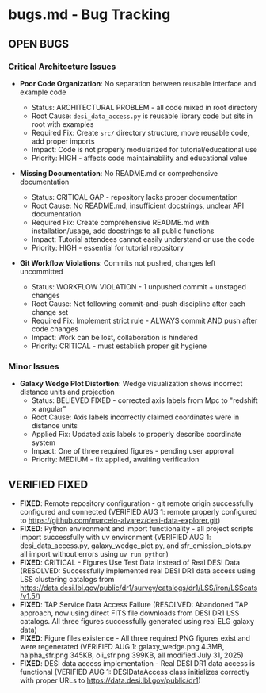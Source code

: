 # bugs.md - Bug Tracking

## OPEN BUGS

### Critical Architecture Issues
- **Poor Code Organization**: No separation between reusable interface and example code
  - Status: ARCHITECTURAL PROBLEM - all code mixed in root directory
  - Root Cause: `desi_data_access.py` is reusable library code but sits in root with examples
  - Required Fix: Create `src/` directory structure, move reusable code, add proper imports
  - Impact: Code is not properly modularized for tutorial/educational use
  - Priority: HIGH - affects code maintainability and educational value

- **Missing Documentation**: No README.md or comprehensive documentation
  - Status: CRITICAL GAP - repository lacks proper documentation
  - Root Cause: No README.md, insufficient docstrings, unclear API documentation
  - Required Fix: Create comprehensive README.md with installation/usage, add docstrings to all public functions
  - Impact: Tutorial attendees cannot easily understand or use the code
  - Priority: HIGH - essential for tutorial repository

- **Git Workflow Violations**: Commits not pushed, changes left uncommitted
  - Status: WORKFLOW VIOLATION - 1 unpushed commit + unstaged changes
  - Root Cause: Not following commit-and-push discipline after each change set
  - Required Fix: Implement strict rule - ALWAYS commit AND push after code changes
  - Impact: Work can be lost, collaboration is hindered
  - Priority: CRITICAL - must establish proper git hygiene

### Minor Issues  
- **Galaxy Wedge Plot Distortion**: Wedge visualization shows incorrect distance units and projection
  - Status: BELIEVED FIXED - corrected axis labels from Mpc to "redshift × angular"
  - Root Cause: Axis labels incorrectly claimed coordinates were in distance units
  - Applied Fix: Updated axis labels to properly describe coordinate system
  - Impact: One of three required figures - pending user approval
  - Priority: MEDIUM - fix applied, awaiting verification

## VERIFIED FIXED
- **FIXED**: Remote repository configuration - git remote origin successfully configured and connected (VERIFIED AUG 1: remote properly configured to https://github.com/marcelo-alvarez/desi-data-explorer.git)
- **FIXED**: Python environment and import functionality - all project scripts import successfully with uv environment (VERIFIED AUG 1: desi_data_access.py, galaxy_wedge_plot.py, and sfr_emission_plots.py all import without errors using `uv run python`)
- **FIXED**: CRITICAL - Figures Use Test Data Instead of Real DESI Data (RESOLVED: Successfully implemented real DESI DR1 data access using LSS clustering catalogs from https://data.desi.lbl.gov/public/dr1/survey/catalogs/dr1/LSS/iron/LSScats/v1.5/)
- **FIXED**: TAP Service Data Access Failure (RESOLVED: Abandoned TAP approach, now using direct FITS file downloads from DESI DR1 LSS catalogs. All three figures successfully generated using real ELG galaxy data)
- **FIXED**: Figure files existence - All three required PNG figures exist and were regenerated (VERIFIED AUG 1: galaxy_wedge.png 4.3MB, halpha_sfr.png 345KB, oii_sfr.png 399KB, all modified July 31, 2025)
- **FIXED**: DESI data access implementation - Real DESI DR1 data access is functional (VERIFIED AUG 1: DESIDataAccess class initializes correctly with proper URLs to https://data.desi.lbl.gov/public/dr1)
